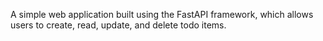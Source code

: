 A simple web application built using the FastAPI framework, which allows users to create, read, update, and delete todo items.
